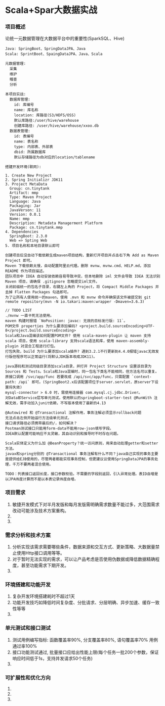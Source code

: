 # Scala+Spar大数据实战


### 项目概述

论统一元数据管理在大数据平台中的重要性(SparkSQL、Hive)

```
Java: SpringBoot、SpringDataJPA、Java
Scala: SprintBoot、SpaingDataJPA、Java、Scala

元数据管理:
  采集
  维护
  稽查
  分析

本项目实战:
  数据库管理:
    id: 库编号
    name: 库名称
    location: 库路径(S3/HDFS/OSS)
    默认库路径:/user/hive/warehouse
    创建库路径: /user/hive/warehouse/xxoo.db
  数据表管理:
    id: 表编号
    name: 表名称
    type: 内部表、外部表
    dbid: 所属数据库
    默认存储路径为db对应的location/tablename

搭建开发环境(联网):
  
1. Create New Project
2. Spring Initializr JDK11
3. Project MetaData
  Group: cn.tinytank
  Artifact: mmp
  Type: Maven Project
  Language: Java
  Packaging: Jar
  JavaVerson: 11
  Version: 0.0.1
  Name: mmp
  Description: Metadata Managerment Platform
  Package: cn.tinytank.mmp
4. Dependencies
  SpringBoot: 2.3.0
  Web => Spting Web
5. 项目名称和本地目录默认即可

创建项目后没自动下载依赖生成maven项目结构，重新打开项目并点击右下角 Add as Maven Project 即可。
Maven 下载依赖太慢，自动配置阿里云代理。删除 mvnw、mvnw.cmd、HELP.md，添加 README 作为项目描述。
团队项目中 IDEA 自动安装依赖容易导致冲突，但本地删除 iml 文件会导致 IDEA 无法识别 Maven 项目，请确保 .gitignore 忽略提交iml文件。
关闭前缀统一的包名子目录，右键左上角的 Project，将 Compact Middle Packages 并去掉 Flatten Packages 勾选即可。
为了让所有人使用统一的maven，使用 .mvn 和 mvnw 命令并确保该文件被提交到 git remote repository(mvn -N io.takari:maven:wrapper -Dmaven=3.6.3)

// TODO LIST
./mvnw 一直卡死无法使用。
maven 构建时报错 `NoPosition: javac: 无效的目标发行版: 11`。
POM文件 properties 为什么要添加编码? <project.build.sourceEncoding>UTF-8</project.build.sourceEncoding>
Scala和Java混编该如何配置POM文件? 使用 scala-maven-plugin 让 maven 支持 scala 项目，使用 scala-library 支持scala语法和库，使用 maven-assembly-plugin 对混合工程进行打包。
打包失败，build 为什么要添加scala插件? 遇到3.2.1不行更新到4.4.0报错javac无效发行版但程序可以正常运行(将默认JDK版本改成JDK11)。

java源码和测试同级目录添加scala目录，并打开 Project Structure 设置该目录为 Sources 和 Tests。Scala和Java混编时，同一包名下类名不能相同，但方法名可以重复。
原接口调用 /svc/app/func 若要改成 /api/svc/app/func，只需配置 `context-path: /api` 即可。(SpringBoot2.x后该配置项位于server.servlet，原server下设置将失效)
mysql-connector > 6.0 时，需使用连接器 com.mysql.cj.jdbc.Driver。
对Data即Service层写单元测试，使用默认的springboot-starter-test @RunWith 注解无效，需手动加入junit依赖，不写版本使用了最新的4.13

@Autowired 和 @Transactional 注解作用，事务注解必须显示rollback问题
无法点击左侧开始运行方法级单元测试，
接口请求路径必须携带最后的/，如何解决？
Postman测试接口只能用form-data不能用row-json填写字段。
IDEA默认配置可能响应不太灵敏，其自动识别和推导时不时存在问题。

Scala实体定义为什么加 @BeanProperty？统一访问原则，用来自动处理getter和setter方法。
javax和spring分别的 @Transactional 事务注解有什么不同？java自己实现的事务主要是提供给EJB使用的，尽管两者都能实现事务控制，但更建议议使用SpringDataJPA的事务处理，千万不要两者混合使用。

TODO：列表接口返回长度，接口参数校验。不需要的字段别返回，引入异常处理。表ID自增是以JPA纬度计算而不是以本表记录纬度自增。

```


### 项目需求

1. 敏捷开发模式下对半月发版和每月发版需明确需求数量不能过多，大范围需求改动可能涉及技术方案重构。
2. 
3.

### 需求分析和技术方案

1. 分析实现该需求需要哪些条件，数据来源和交互方式、更新策略、大数据量禁止使用Http接口调用等等。
2. 对于暂时无法实现的需求，可以让产品考虑是否使用伪数据或降低数据精确程度，甚至功能需求下期开发。
3.

### 环境搭建和功能开发

1. 复杂开发环境搭建耗时不超过1天
2. 功能开发技巧如降低时间复杂度、分批请求、分层明确、异步加速、缓存一致性等等
3.


### 单元测试和接口测试

1. 测试用例编写指标: 函数覆盖率90%, 分支覆盖率80%, 语句覆盖率70% 用例通过率100%
2. 接口功能测试通过, 批量接口应给出性能上限(每个任务一批200个参数，保证响应时间低于1s，支持并发请求50个任务)
3.


### 可扩展性和优化方向

1. 
2. 
3. 



